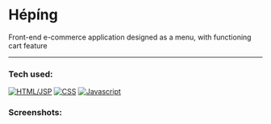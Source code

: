 # Hépíng
Front-end e-commerce application designed as a menu, with functioning cart feature

<hr>

### Tech used:

[![HTML/JSP][HTML.com]][HTML-url]
[![CSS][CSS]][CSS-url]
[![Javascript][Javascript]][Javascript-url]

### Screenshots:


<!-- MARKDOWN LINKS & IMAGES -->
<!-- https://www.markdownguide.org/basic-syntax/#reference-style-links -->
[Javascript]: https://img.shields.io/badge/Javascript-yellow?logo=javascript
[Javascript-url]: https://developer.mozilla.org/en-US/docs/Web/JavaScript
[CSS]: https://img.shields.io/badge/CSS-blue?logo=css3
[CSS-url]: https://developer.mozilla.org/en-US/docs/Web/CSS
[HTML.com]: https://img.shields.io/badge/-HTML-orange?logo=HTML5
[HTML-url]: https://developer.mozilla.org/en-US/docs/Web/HTML


